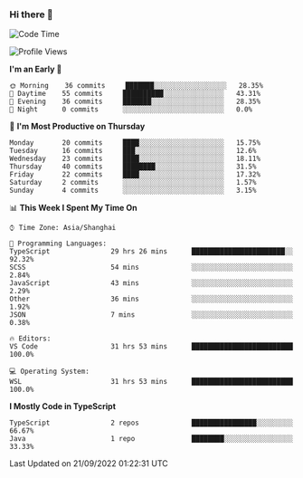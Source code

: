 ### Hi there 👋

<!--
**waynelwz/waynelwz** is a ✨ _special_ ✨ repository because its `README.md` (this file) appears on your GitHub profile.

Here are some ideas to get you started:

- 🔭 I’m currently working on ...
- 🌱 I’m currently learning ...
- 👯 I’m looking to collaborate on ...
- 🤔 I’m looking for help with ...
- 💬 Ask me about ...
- 📫 How to reach me: ...
- 😄 Pronouns: ...
- ⚡ Fun fact: ...
-->

<!--START_SECTION:waka-->
![Code Time](http://img.shields.io/badge/Code%20Time-469%20hrs%2029%20mins-blue)

![Profile Views](http://img.shields.io/badge/Profile%20Views-0-blue)

**I'm an Early 🐤** 

```text
🌞 Morning    36 commits     ███████░░░░░░░░░░░░░░░░░░   28.35% 
🌆 Daytime    55 commits     ██████████░░░░░░░░░░░░░░░   43.31% 
🌃 Evening    36 commits     ███████░░░░░░░░░░░░░░░░░░   28.35% 
🌙 Night      0 commits      ░░░░░░░░░░░░░░░░░░░░░░░░░   0.0%

```
📅 **I'm Most Productive on Thursday** 

```text
Monday       20 commits     ████░░░░░░░░░░░░░░░░░░░░░   15.75% 
Tuesday      16 commits     ███░░░░░░░░░░░░░░░░░░░░░░   12.6% 
Wednesday    23 commits     ████░░░░░░░░░░░░░░░░░░░░░   18.11% 
Thursday     40 commits     ████████░░░░░░░░░░░░░░░░░   31.5% 
Friday       22 commits     ████░░░░░░░░░░░░░░░░░░░░░   17.32% 
Saturday     2 commits      ░░░░░░░░░░░░░░░░░░░░░░░░░   1.57% 
Sunday       4 commits      ░░░░░░░░░░░░░░░░░░░░░░░░░   3.15%

```


📊 **This Week I Spent My Time On** 

```text
⌚︎ Time Zone: Asia/Shanghai

💬 Programming Languages: 
TypeScript               29 hrs 26 mins      ███████████████████████░░   92.32% 
SCSS                     54 mins             ░░░░░░░░░░░░░░░░░░░░░░░░░   2.84% 
JavaScript               43 mins             ░░░░░░░░░░░░░░░░░░░░░░░░░   2.29% 
Other                    36 mins             ░░░░░░░░░░░░░░░░░░░░░░░░░   1.92% 
JSON                     7 mins              ░░░░░░░░░░░░░░░░░░░░░░░░░   0.38%

🔥 Editors: 
VS Code                  31 hrs 53 mins      █████████████████████████   100.0%

💻 Operating System: 
WSL                      31 hrs 53 mins      █████████████████████████   100.0%

```

**I Mostly Code in TypeScript** 

```text
TypeScript               2 repos             ████████████████░░░░░░░░░   66.67% 
Java                     1 repo              ████████░░░░░░░░░░░░░░░░░   33.33%

```



 Last Updated on 21/09/2022 01:22:31 UTC
<!--END_SECTION:waka-->
